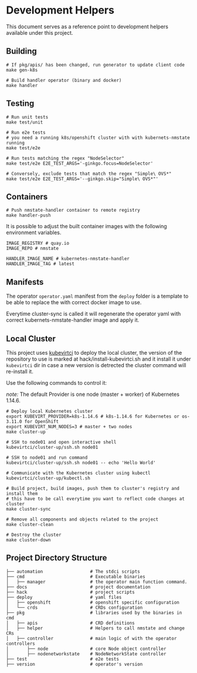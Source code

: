 # Development Helpers

This document serves as a reference point to development helpers available under
this project.

## Building

```shell
# If pkg/apis/ has been changed, run generator to update client code
make gen-k8s

# Build handler operator (binary and docker)
make handler
```

## Testing

```shell
# Run unit tests
make test/unit

# Run e2e tests
# you need a running k8s/openshift cluster with with kubernets-nmstate running
make test/e2e

# Run tests matching the regex "NodeSelector"
make test/e2e E2E_TEST_ARGS='-ginkgo.focus=NodeSelector'

# Conversely, exclude tests that match the regex "Simple\ OVS*"
make test/e2e E2E_TEST_ARGS='--ginkgo.skip="Simple\ OVS*"'
```

## Containers

```shell
# Push nmstate-handler container to remote registry
make handler-push
```

It is possible to adjust the built container images with the following
environment variables.

```shell
IMAGE_REGISTRY # quay.io
IMAGE_REPO # nmstate

HANDLER_IMAGE_NAME # kubernetes-nmstate-handler
HANDLER_IMAGE_TAG # latest

```

## Manifests

The operator `operator.yaml` manifest from the `deploy` folder is a template
to be able to replace the with correct docker image to use.

Everytime cluster-sync is called it will regenerate the operator yaml with
correct kubernets-nmstate-handler image and apply it.


## Local Cluster

This project uses [kubevirtci](https://github.com/kubevirt/kubevirtci) to
deploy the local cluster, the version of the repository to use is marked at
hack/install-kubevirtci.sh and it install it under `kubevirtci` dir in case
a new version is detrected the cluster command will re-install it.

Use the following commands to control it:

*note:* The default Provider is one node (master + worker) of Kubernetes 1.14.6.

```shell
# Deploy local Kubernetes cluster
export KUBEVIRT_PROVIDER=k8s-1.14.6 # k8s-1.14.6 for Kubernetes or os-3.11.0 for OpenShift
export KUBEVIRT_NUM_NODES=3 # master + two nodes
make cluster-up

# SSH to node01 and open interactive shell
kubevirtci/cluster-up/ssh.sh node01

# SSH to node01 and run command
kubevirtci/cluster-up/ssh.sh node01 -- echo 'Hello World'

# Communicate with the Kubernetes cluster using kubectl
kubevirtci/cluster-up/kubectl.sh

# Build project, build images, push them to cluster's registry and install them
# this have to be call everytime you want to reflect code changes at cluster
make cluster-sync

# Remove all components and objects related to the project
make cluster-clean

# Destroy the cluster
make cluster-down
```

## Project Directory Structure

 ```
├── automation                  # The stdci scripts
├── cmd                         # Executable binaries
│   ├── manager                 # the operator main function command.
├── docs                        # project documentation
├── hack                        # project scripts
├── deploy                      # yaml files
│   ├── openshift               # openshift specific configuration
│   └── crds                    # CRDs configuration
├── pkg                         # libraries used by the binaries in cmd
│   ├── apis                    # CRD definitions
│   ├── helper                  # Helpers to call nmstate and change CRs
│   ├── controller              # main logic of with the operator controllers
│       ├── node                # core Node object controller
│       ├── nodenetworkstate    # NodeNetworkState controller
├── test                        # e2e tests
├── version                     # operator's version
 ```
